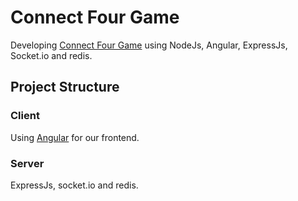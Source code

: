 # Connect Four Game

Developing [Connect Four Game](https://en.wikipedia.org/wiki/Connect_Four) using NodeJs, Angular, ExpressJs, Socket.io and redis.

## Project Structure

### Client

Using [Angular](angular.io) for our frontend.

### Server

ExpressJs, socket.io and redis.